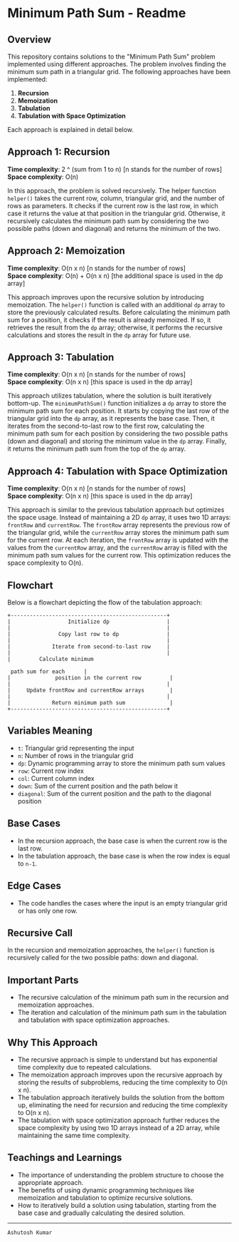 # Minimum Path Sum - Readme

## Overview

This repository contains solutions to the "Minimum Path Sum" problem implemented using different approaches. The problem involves finding the minimum sum path in a triangular grid. The following approaches have been implemented:

1. **Recursion**
2. **Memoization**
3. **Tabulation**
4. **Tabulation with Space Optimization**

Each approach is explained in detail below.

## Approach 1: Recursion

**Time complexity**: 2 ^ (sum from 1 to n) [n stands for the number of rows]\
**Space complexity**: O(n)

In this approach, the problem is solved recursively. The helper function `helper()` takes the current row, column, triangular grid, and the number of rows as parameters. It checks if the current row is the last row, in which case it returns the value at that position in the triangular grid. Otherwise, it recursively calculates the minimum path sum by considering the two possible paths (down and diagonal) and returns the minimum of the two.

## Approach 2: Memoization

**Time complexity**: O(n x n) [n stands for the number of rows]\
**Space complexity**: O(n) + O(n x n) [the additional space is used in the dp array]

This approach improves upon the recursive solution by introducing memoization. The `helper()` function is called with an additional `dp` array to store the previously calculated results. Before calculating the minimum path sum for a position, it checks if the result is already memoized. If so, it retrieves the result from the `dp` array; otherwise, it performs the recursive calculations and stores the result in the `dp` array for future use.

## Approach 3: Tabulation

**Time complexity**: O(n x n) [n stands for the number of rows]\
**Space complexity**: O(n x n) [this space is used in the dp array]

This approach utilizes tabulation, where the solution is built iteratively bottom-up. The `minimumPathSum()` function initializes a `dp` array to store the minimum path sum for each position. It starts by copying the last row of the triangular grid into the `dp` array, as it represents the base case. Then, it iterates from the second-to-last row to the first row, calculating the minimum path sum for each position by considering the two possible paths (down and diagonal) and storing the minimum value in the `dp` array. Finally, it returns the minimum path sum from the top of the `dp` array.

## Approach 4: Tabulation with Space Optimization

**Time complexity**: O(n x n) [n stands for the number of rows]\
**Space complexity**: O(n x n) [this space is used in the dp array]

This approach is similar to the previous tabulation approach but optimizes the space usage. Instead of maintaining a 2D `dp` array, it uses two 1D arrays: `frontRow` and `currentRow`. The `frontRow` array represents the previous row of the triangular grid, while the `currentRow` array stores the minimum path sum for the current row. At each iteration, the `frontRow` array is updated with the values from the `currentRow` array, and the `currentRow` array is filled with the minimum path sum values for the current row. This optimization reduces the space complexity to O(n).

## Flowchart

Below is a flowchart depicting the flow of the tabulation approach:

```
+-------------------------------------------------+
|                  Initialize dp                  |
|                                                 |
|               Copy last row to dp               |
|                                                 |
|             Iterate from second-to-last row     |
|                                                 |
|         Calculate minimum

 path sum for each      |
|              position in the current row         |
|                                                 |
|     Update frontRow and currentRow arrays        |
|                                                 |
|             Return minimum path sum              |
+-------------------------------------------------+
```

## Variables Meaning

- `t`: Triangular grid representing the input
- `n`: Number of rows in the triangular grid
- `dp`: Dynamic programming array to store the minimum path sum values
- `row`: Current row index
- `col`: Current column index
- `down`: Sum of the current position and the path below it
- `diagonal`: Sum of the current position and the path to the diagonal position

## Base Cases

- In the recursion approach, the base case is when the current row is the last row.
- In the tabulation approach, the base case is when the row index is equal to `n-1`.

## Edge Cases

- The code handles the cases where the input is an empty triangular grid or has only one row.

## Recursive Call

In the recursion and memoization approaches, the `helper()` function is recursively called for the two possible paths: down and diagonal.

## Important Parts

- The recursive calculation of the minimum path sum in the recursion and memoization approaches.
- The iteration and calculation of the minimum path sum in the tabulation and tabulation with space optimization approaches.

## Why This Approach

- The recursive approach is simple to understand but has exponential time complexity due to repeated calculations.
- The memoization approach improves upon the recursive approach by storing the results of subproblems, reducing the time complexity to O(n x n).
- The tabulation approach iteratively builds the solution from the bottom up, eliminating the need for recursion and reducing the time complexity to O(n x n).
- The tabulation with space optimization approach further reduces the space complexity by using two 1D arrays instead of a 2D array, while maintaining the same time complexity.

## Teachings and Learnings

- The importance of understanding the problem structure to choose the appropriate approach.
- The benefits of using dynamic programming techniques like memoization and tabulation to optimize recursive solutions.
- How to iteratively build a solution using tabulation, starting from the base case and gradually calculating the desired solution.

---

```Ashutosh Kumar```